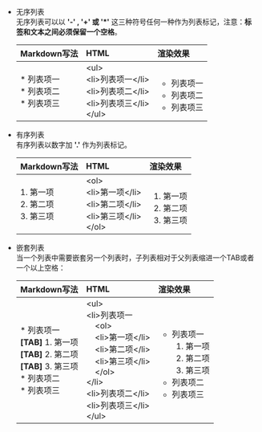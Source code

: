 - 无序列表  
    无序列表可以以 **'-' , '+' 或 '\*'**  这三种符号任何一种作为列表标记，注意：**标签和文本之间必须保留一个空格**。

    |Markdown写法|HTML|渲染效果|
    |:--|:--|:--|
    |\* 列表项一<br>\* 列表项二<br>\* 列表项三|\<ul><br>\<li>列表项一\</li><br>\<li>列表项二\</li><br>\<li>列表项三\</li><br>\</ul>| <ul><li>列表项一</li><li>列表项二</li><li>列表项三</li></ul>|
 
- 有序列表  
    有序列表以数字加 __'.'__ 作为列表标记。

    |Markdown写法|HTML|渲染效果|
    |:--|:--|:--|
    |1\. 第一项<br>2\. 第二项<br>3\. 第三项|\<ol><br>\<li>第一项\</li><br>\<li>第二项\</li><br>\<li>第三项\</li><br>\</ol> | <ol><li>第一项</li><li>第二项</li><li>第三项</li></ol>|

- 嵌套列表  
    当一个列表中需要嵌套另一个列表时，子列表相对于父列表缩进一个TAB或者一个以上空格：

    |Markdown写法|HTML|渲染效果|
    |:--|:--|:--|
    |\* 列表项一<br>**\[TAB\]** 1\. 第一项<br>**\[TAB\]** 2\. 第二项<br>**\[TAB\]** 3\. 第三项<br>\* 列表项二<br>\* 列表项三|\<ul><br>\<li>列表项一<br>&nbsp;&nbsp;&nbsp;&nbsp;\<ol><br>&nbsp;&nbsp;&nbsp;&nbsp;\<li>第一项\</li><br>&nbsp;&nbsp;&nbsp;&nbsp;\<li>第二项\</li><br>&nbsp;&nbsp;&nbsp;&nbsp;\<li>第三项\</li><br>&nbsp;&nbsp;&nbsp;&nbsp;\</ol><br>\</li><br>\<li>列表项二\</li><br>\<li>列表项三\</li><br>\</ul>|<ul><li>列表项一<ol><li>第一项</li><li>第二项</li><li>第三项</li></ol></li><li>列表项二</li><li>列表项三</li></ul>|